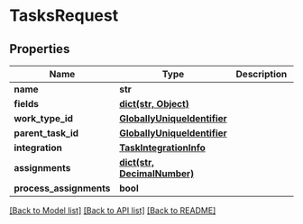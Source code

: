 # TasksRequest

## Properties
Name | Type | Description | Notes
------------ | ------------- | ------------- | -------------
**name** | **str** |  | [optional] 
**fields** | [**dict(str, Object)**](Object.md) |  | [optional] 
**work_type_id** | [**GloballyUniqueIdentifier**](GloballyUniqueIdentifier.md) |  | [optional] 
**parent_task_id** | [**GloballyUniqueIdentifier**](GloballyUniqueIdentifier.md) |  | [optional] 
**integration** | [**TaskIntegrationInfo**](TaskIntegrationInfo.md) |  | [optional] 
**assignments** | [**dict(str, DecimalNumber)**](DecimalNumber.md) |  | [optional] 
**process_assignments** | **bool** |  | [optional] 

[[Back to Model list]](../README.md#documentation-for-models) [[Back to API list]](../README.md#documentation-for-api-endpoints) [[Back to README]](../README.md)

